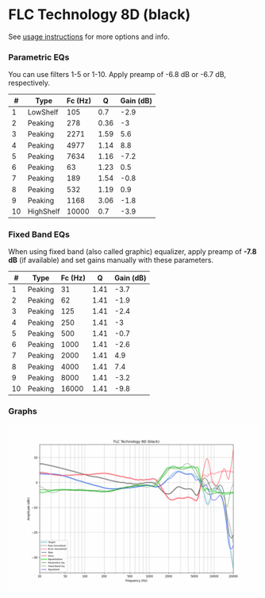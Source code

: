 # FLC Technology 8D (black)
See [usage instructions](https://github.com/jaakkopasanen/AutoEq#usage) for more options and info.

### Parametric EQs
You can use filters 1-5 or 1-10. Apply preamp of -6.8 dB or -6.7 dB, respectively.

|   # | Type      |   Fc (Hz) |    Q |   Gain (dB) |
|-----|-----------|-----------|------|-------------|
|   1 | LowShelf  |       105 | 0.7  |        -2.9 |
|   2 | Peaking   |       278 | 0.36 |        -3   |
|   3 | Peaking   |      2271 | 1.59 |         5.6 |
|   4 | Peaking   |      4977 | 1.14 |         8.8 |
|   5 | Peaking   |      7634 | 1.16 |        -7.2 |
|   6 | Peaking   |        63 | 1.23 |         0.5 |
|   7 | Peaking   |       189 | 1.54 |        -0.8 |
|   8 | Peaking   |       532 | 1.19 |         0.9 |
|   9 | Peaking   |      1168 | 3.06 |        -1.8 |
|  10 | HighShelf |     10000 | 0.7  |        -3.9 |

### Fixed Band EQs
When using fixed band (also called graphic) equalizer, apply preamp of **-7.8 dB** (if available) and set gains manually with these parameters.

|   # | Type    |   Fc (Hz) |    Q |   Gain (dB) |
|-----|---------|-----------|------|-------------|
|   1 | Peaking |        31 | 1.41 |        -3.7 |
|   2 | Peaking |        62 | 1.41 |        -1.9 |
|   3 | Peaking |       125 | 1.41 |        -2.4 |
|   4 | Peaking |       250 | 1.41 |        -3   |
|   5 | Peaking |       500 | 1.41 |        -0.7 |
|   6 | Peaking |      1000 | 1.41 |        -2.6 |
|   7 | Peaking |      2000 | 1.41 |         4.9 |
|   8 | Peaking |      4000 | 1.41 |         7.4 |
|   9 | Peaking |      8000 | 1.41 |        -3.2 |
|  10 | Peaking |     16000 | 1.41 |        -9.8 |

### Graphs
![](./FLC%20Technology%208D%20(black).png)
